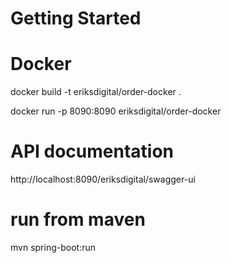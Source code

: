# Getting Started

# Docker
docker build -t eriksdigital/order-docker .

docker run -p 8090:8090 eriksdigital/order-docker

# API documentation
http://localhost:8090/eriksdigital/swagger-ui

# run from maven
mvn spring-boot:run







